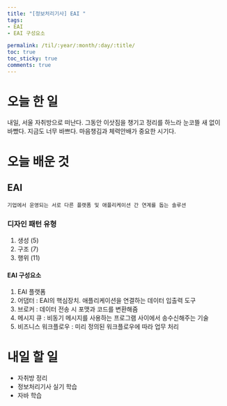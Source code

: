 ```yaml
---
title: "[정보처리기사] EAI "
tags:
- EAI
- EAI 구성요소

permalink: /til/:year/:month/:day/:title/
toc: true
toc_sticky: true
comments: true
---
```


# 오늘 한 일
내일, 서울 자취방으로 떠난다.
그동안 이삿짐을 챙기고 정리를 하느라 눈코뜰 새 없이 바빴다.
지금도 너무 바쁘다.
마음챙김과 체력안배가 중요한 시기다.

# 오늘 배운 것

## EAI
```
기업에서 운영되는 서로 다른 플랫폼 및 애플리케이션 간 연계를 돕는 솔루션
```

### 디자인 패턴 유형
1. 생성 (5)
2. 구조 (7)
3. 행위 (11)

#### EAI 구성요소
1. EAI 플랫폼
2. 어댑터 : EAI의 핵심장치. 애플리케이션을 연결하는 데이터 입출력 도구
3. 브로커 : 데이터 전송 시 포맷과 코드를 변환해줌
4. 메시지 큐 : 비동기 메시지를 사용하는 프로그램 사이에서 송수신해주는 기술
5. 비즈니스 워크플로우 : 미리 정의된 워크플로우에 따라 업무 처리


# 내일 할 일
- 자취방 정리
- 정보처리기사 실기 학습
- 자바 학습
